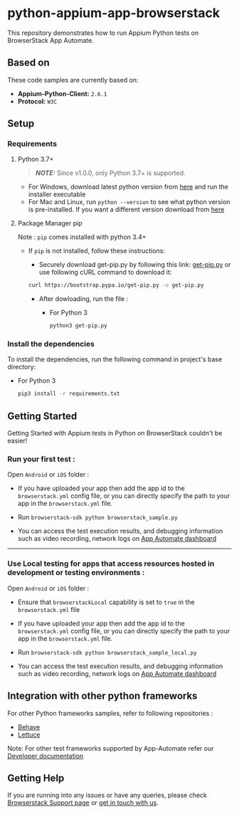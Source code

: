 # python-appium-app-browserstack

This repository demonstrates how to run Appium Python tests on BrowserStack App Automate.

## Based on

These code samples are currently based on:

- **Appium-Python-Client:** `2.6.1`
- **Protocol:** `W3C`

## Setup

### Requirements

1. Python 3.7+

   > **_NOTE:_** Since v1.0.0, only Python 3.7+ is supported.

   - For Windows, download latest python version from [here](https://www.python.org/downloads/windows/) and run the installer executable
   - For Mac and Linux, run `python --version` to see what python version is pre-installed. If you want a different version download from [here](https://www.python.org/downloads/)

2. Package Manager pip

   Note : `pip` comes installed with python 3.4+

   - If `pip` is not installed, follow these instructions:

     - Securely download get-pip.py by following this link: [get-pip.py](https://bootstrap.pypa.io/get-pip.py) or use following cURL command to download it:

     ```sh
     curl https://bootstrap.pypa.io/get-pip.py -o get-pip.py
     ```

     - After dowloading, run the file :

       - For Python 3

         ```sh
         python3 get-pip.py
         ```

### Install the dependencies

To install the dependencies, run the following command in project's base directory:

- For Python 3

  ```sh
  pip3 install -r requirements.txt
  ```

## Getting Started

Getting Started with Appium tests in Python on BrowserStack couldn't be easier!

### **Run your first test :**

Open `Android` or `iOS` folder :

- If you have uploaded your app then add the app id to the `browserstack.yml` config file, or you can directly specify the path to your app in the `browserstack.yml` file.

- Run `browserstack-sdk python browserstack_sample.py`

- You can access the test execution results, and debugging information such as video recording, network logs on [App Automate dashboard](https://app-automate.browserstack.com/dashboard)

---

### **Use Local testing for apps that access resources hosted in development or testing environments :**

Open `Android` or `iOS` folder :

- Ensure that `browserstackLocal` capability is set to `true` in the `browserstack.yml` file

- If you have uploaded your app then add the app id to the `browserstack.yml` config file, or you can directly specify the path to your app in the `browserstack.yml` file.

- Run `browserstack-sdk python browserstack_sample_local.py`

- You can access the test execution results, and debugging information such as video recording, network logs on [App Automate dashboard](https://app-automate.browserstack.com/dashboard)

## Integration with other python frameworks

For other Python frameworks samples, refer to following repositories :

- [Behave](https://github.com/browserstack/behave-appium-app-browserstack)
- [Lettuce](https://github.com/browserstack/lettuce-appium-app-browserstack)

Note: For other test frameworks supported by App-Automate refer our [Developer documentation](https://www.browserstack.com/docs/)

## Getting Help

If you are running into any issues or have any queries, please check [Browserstack Support page](https://www.browserstack.com/support/app-automate) or [get in touch with us](https://www.browserstack.com/contact?ref=help).
